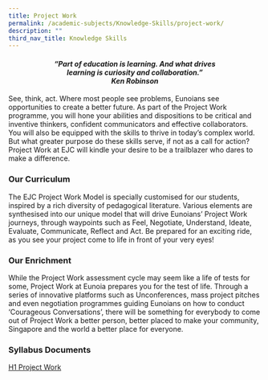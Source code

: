 ```yaml
---
title: Project Work
permalink: /academic-subjects/Knowledge-Skills/project-work/
description: ""
third_nav_title: Knowledge Skills
---
```

<center><h4><em>“Part of education is learning. And what drives<br>learning is curiosity and collaboration.”<br><b>Ken Robinson</b></em></h4></center>

See, think, act. Where most people see problems, Eunoians see opportunities to create a better future. As part of the Project Work programme, you will hone your abilities and dispositions to be critical and inventive thinkers, confident communicators and effective collaborators. You will also be equipped with the skills to thrive in today’s complex world. But what greater purpose do these skills serve, if not as a call for action? Project Work at EJC will kindle your desire to be a trailblazer who dares to make a difference.

### Our Curriculum

The EJC Project Work Model is specially customised for our students, inspired by a rich diversity of pedagogical literature. Various elements are synthesised into our unique model that will drive Eunoians’ Project Work journeys, through waypoints such as Feel, Negotiate, Understand, Ideate, Evaluate, Communicate, Reflect and Act. Be prepared for an exciting ride, as you see your project come to life in front of your very eyes!

### Our Enrichment

While the Project Work assessment cycle may seem like a life of tests for some, Project Work at Eunoia prepares you for the test of life. Through a series of innovative platforms such as Unconferences, mass project pitches and even negotiation programmes guiding Eunoians on how to conduct ‘Courageous Conversations’, there will be something for everybody to come out of Project Work a better person, better placed to make your community, Singapore and the world a better place for everyone.

### Syllabus Documents

[H1 Project Work](https://www.seab.gov.sg/docs/default-source/national-examinations/syllabus/alevel/2023syllabus/8808_y23_sy.pdf)